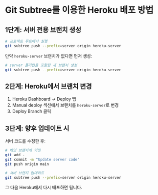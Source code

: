 # Git Subtree를 이용한 Heroku 배포 방법

## 1단계: 서버 전용 브랜치 생성

```bash
# 프로젝트 루트에서 실행
git subtree push --prefix=server origin heroku-server
```

만약 `heroku-server` 브랜치가 없다면 먼저 생성:

```bash
# server 폴더만을 포함한 새 브랜치 생성
git subtree push --prefix=server origin heroku-server
```

## 2단계: Heroku에서 브랜치 변경

1. Heroku Dashboard → Deploy 탭
2. Manual deploy 섹션에서 브랜치를 `heroku-server`로 변경
3. Deploy Branch 클릭

## 3단계: 향후 업데이트 시

서버 코드를 수정한 후:

```bash
# 메인 브랜치에 커밋
git add .
git commit -m "Update server code"
git push origin main

# 서버 브랜치 업데이트
git subtree push --prefix=server origin heroku-server
```

그 다음 Heroku에서 다시 배포하면 됩니다.
